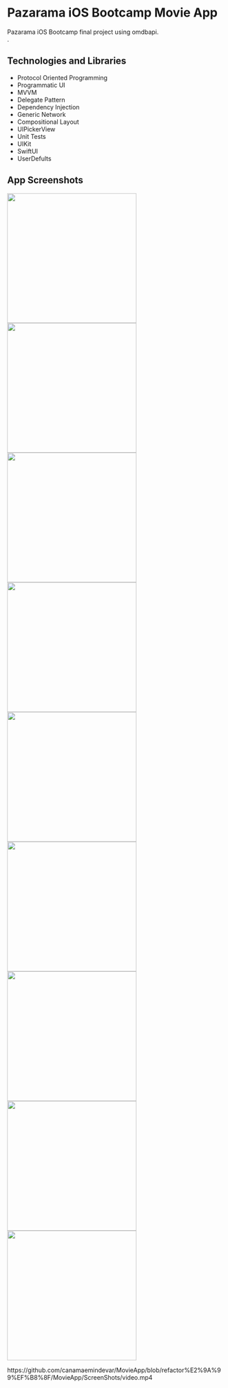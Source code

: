 # Pazarama iOS Bootcamp Movie App
Pazarama iOS Bootcamp final project using omdbapi. <br/> .
## Technologies and Libraries
- Protocol Oriented Programming
- Programmatic UI
- MVVM
- Delegate Pattern
- Dependency Injection
- Generic Network
- Compositional Layout
- UIPickerView
- Unit Tests
- UIKit
- SwiftUI
- UserDefults
## App Screenshots
<p>
   <img src="MovieApp/ScreenShots/Simulator Screenshot - iPhone 14 Pro - 2023-11-08 at 17.05.16.png" width="300" />
  <img src="MovieApp/ScreenShots/Simulator Screenshot - iPhone 14 Pro - 2023-11-08 at 17.05.31.png" width="300" />
   <img src="MovieApp/ScreenShots/Simulator Screenshot - iPhone 14 Pro - 2023-11-08 at 17.05.47.png" width="300" />
   <img src="MovieApp/ScreenShots/Simulator Screenshot - iPhone 14 Pro - 2023-11-08 at 17.06.58.png" width="300" />
    <img src="MovieApp/ScreenShots/Simulator Screenshot - iPhone 14 Pro - 2023-11-08 at 17.06.11.png" width="300" />
     <img src="MovieApp/ScreenShots/Simulator Screenshot - iPhone 14 Pro - 2023-11-08 at 17.06.21.png" width="300" />
      <img src="MovieApp/ScreenShots/Simulator Screenshot - iPhone 14 Pro - 2023-11-08 at 17.06.46.png" width="300" />
       <img src="MovieApp/ScreenShots/Simulator Screenshot - iPhone 14 Pro - 2023-11-08 at 17.07.08.png" width="300" />
        <img src="MovieApp/ScreenShots/Simulator Screenshot - iPhone 14 Pro - 2023-11-08 at 17.07.20.png" width="300" />
</p>
https://github.com/canamaemindevar/MovieApp/blob/refactor%E2%9A%99%EF%B8%8F/MovieApp/ScreenShots/video.mp4
